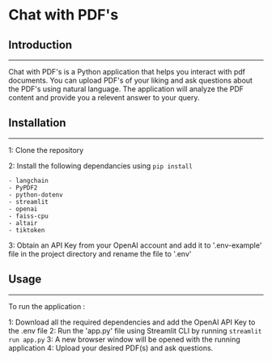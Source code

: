 # Chat with PDF's

## Introduction

---

Chat with PDF's is a Python application that helps you interact with pdf documents. You can upload PDF's of your liking and ask questions about the PDF's using natural language. The application will analyze the PDF content and provide you a relevent answer to your query.

## Installation

---

1: Clone the repository

2: Install the following dependancies using
`
	pip install
	`

    - langchain
    - PyPDF2
    - python-dotenv
    - streamlit
    - openai
    - faiss-cpu
    - altair
    - tiktoken

3: Obtain an API Key from your OpenAI account and add it to '.env-example' file in the project directory and rename the file to '.env'

## Usage

---

To run the application :

1: Download all the required dependencies and add the OpenAI API Key to the .env file
2: Run the 'app.py' file using Streamlit CLI by running
`
	streamlit run app.py
	`
3: A new browser window will be opened with the running application
4: Upload your desired PDF(s) and ask questions.
